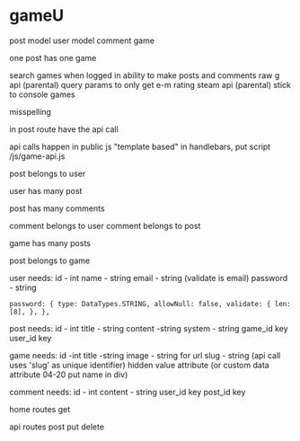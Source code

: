 # gameU

post model
user model
comment
game

one post has one game

search games
when logged in ability to make posts and comments
raw g api (parental) query params to only get e-m rating
steam api (parental)
stick to console games

misspelling

in post route have the api call

api calls happen in public js "template based"
in handlebars, put script /js/game-api.js 


post belongs to user

user has many post


post has many comments

comment belongs to user
comment belongs to post


game has many posts

post belongs to game



user needs:
id - int
name - string
email - string (validate is email)
password - string

`password: {
      type: DataTypes.STRING,
      allowNull: false,
      validate: {
        len: [8],
      },
    },`

post needs:
id - int
title - string
content -string
system - string
game_id key
user_id key

game needs:
id -int 
title -string
image - string for url
slug - string (api call uses 'slug' as unique identifier) hidden value attribute (or custom data attribute 04-20 put name in div)




comment needs:
id - int
content - string
user_id key
post_id key



<!-- *14-10-edit js in public folder -->
<!-- SMU-VIRT-FSF-FT-09-2023-U-LOLC\14-MVC\01-Activities\10-Stu_Handlebars-FE-Logic\Solved\public\js\edit-dish.js -->

<!-- api 06-10 -->

home routes get

api routes post put delete